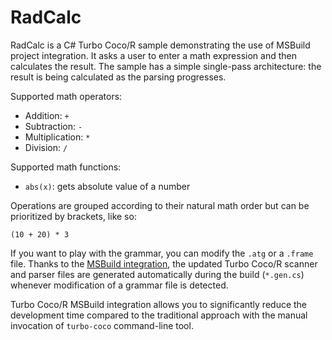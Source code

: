 # RadCalc

RadCalc is a C# Turbo Coco/R sample demonstrating the use of MSBuild project integration.
It asks a user to enter a math expression and then calculates the result.
The sample has a simple single-pass architecture: the result is being calculated as the parsing progresses.

Supported math operators:

- Addition: `+`
- Subtraction: `-`
- Multiplication: `*`
- Division: `/`

Supported math functions:

- `abs(x)`: gets absolute value of a number

Operations are grouped according to their natural math order but can be prioritized by brackets, like so:

```
(10 + 20) * 3
```

If you want to play with the grammar, you can modify the `.atg` or a `.frame` file.
Thanks to the [MSBuild integration](https://github.com/gapotchenko/Turbo-CocoR/tree/main/Source/Integration/MSBuild), the updated Turbo Coco/R scanner and parser files are generated automatically during the build (`*.gen.cs`) whenever modification of a grammar file is detected.

Turbo Coco/R MSBuild integration allows you to significantly reduce the development time compared to the traditional approach with the manual invocation of `turbo-coco` command-line tool.
